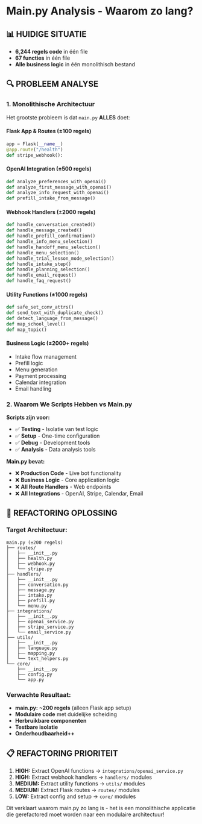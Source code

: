 # Main.py Analysis - Waarom zo lang?

## 📊 **HUIDIGE SITUATIE**
- **6,244 regels code** in één file
- **67 functies** in één file  
- **Alle business logic** in één monolithisch bestand

## 🔍 **PROBLEEM ANALYSE**

### **1. Monolithische Architectuur**
Het grootste probleem is dat `main.py` **ALLES** doet:

#### **Flask App & Routes (±100 regels)**
```python
app = Flask(__name__)
@app.route("/health") 
def stripe_webhook():
```

#### **OpenAI Integration (±500 regels)**
```python
def analyze_preferences_with_openai()
def analyze_first_message_with_openai() 
def analyze_info_request_with_openai()
def prefill_intake_from_message()
```

#### **Webhook Handlers (±2000 regels)**
```python
def handle_conversation_created()
def handle_message_created() 
def handle_prefill_confirmation()
def handle_info_menu_selection()
def handle_handoff_menu_selection()
def handle_menu_selection()
def handle_trial_lesson_mode_selection()
def handle_intake_step()
def handle_planning_selection()
def handle_email_request()
def handle_faq_request()
```

#### **Utility Functions (±1000 regels)**
```python
def safe_set_conv_attrs()
def send_text_with_duplicate_check()
def detect_language_from_message()
def map_school_level()
def map_topic()
```

#### **Business Logic (±2000+ regels)**
- Intake flow management
- Prefill logic
- Menu generation
- Payment processing
- Calendar integration
- Email handling

### **2. Waarom We Scripts Hebben vs Main.py**

**Scripts zijn voor:**
- ✅ **Testing** - Isolatie van test logic
- ✅ **Setup** - One-time configuration
- ✅ **Debug** - Development tools
- ✅ **Analysis** - Data analysis tools

**Main.py bevat:**
- ❌ **Production Code** - Live bot functionality
- ❌ **Business Logic** - Core application logic
- ❌ **All Route Handlers** - Web endpoints
- ❌ **All Integrations** - OpenAI, Stripe, Calendar, Email

## 🎯 **REFACTORING OPLOSSING**

### **Target Architectuur:**
```
main.py (±200 regels)
├── routes/
│   ├── __init__.py
│   ├── health.py
│   ├── webhook.py
│   └── stripe.py
├── handlers/
│   ├── __init__.py
│   ├── conversation.py
│   ├── message.py
│   ├── intake.py
│   ├── prefill.py
│   └── menu.py
├── integrations/
│   ├── __init__.py
│   ├── openai_service.py
│   ├── stripe_service.py
│   └── email_service.py
├── utils/
│   ├── __init__.py
│   ├── language.py
│   ├── mapping.py
│   └── text_helpers.py
└── core/
    ├── __init__.py
    ├── config.py
    └── app.py
```

### **Verwachte Resultaat:**
- **main.py: ~200 regels** (alleen Flask app setup)
- **Modulaire code** met duidelijke scheiding
- **Herbruikbare componenten**
- **Testbare isolatie**
- **Onderhoudbaarheid++**

## 📋 **REFACTORING PRIORITEIT**

1. **HIGH:** Extract OpenAI functions → `integrations/openai_service.py`
2. **HIGH:** Extract webhook handlers → `handlers/` modules  
3. **MEDIUM:** Extract utility functions → `utils/` modules
4. **MEDIUM:** Extract Flask routes → `routes/` modules
5. **LOW:** Extract config and setup → `core/` modules

Dit verklaart waarom main.py zo lang is - het is een monolithische applicatie die gerefactored moet worden naar een modulaire architectuur!
